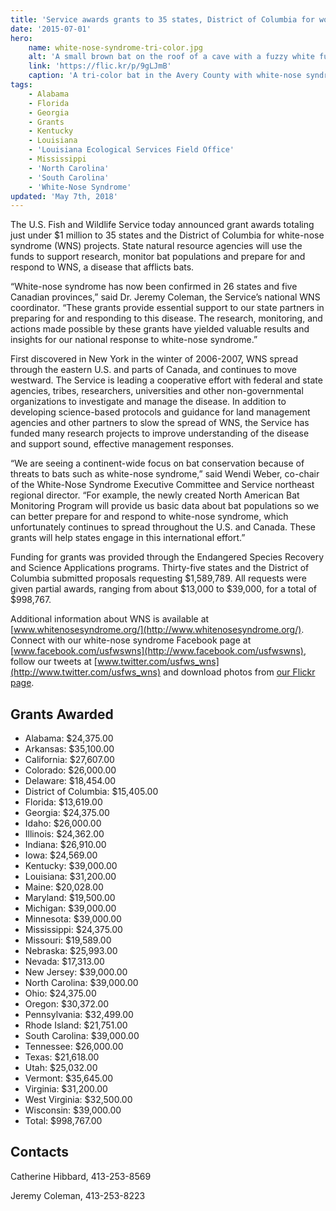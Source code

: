```yaml
---
title: 'Service awards grants to 35 states, District of Columbia for work on deadly bat disease'
date: '2015-07-01'
hero:
    name: white-nose-syndrome-tri-color.jpg
    alt: 'A small brown bat on the roof of a cave with a fuzzy white fungus on its nose.'
    link: 'https://flic.kr/p/9gLJmB'
    caption: 'A tri-color bat in the Avery County with white-nose syndrome. Photo by Gabrielle Graeter, NCWRC.'
tags:
    - Alabama
    - Florida
    - Georgia
    - Grants
    - Kentucky
    - Louisiana
    - 'Louisiana Ecological Services Field Office'
    - Mississippi
    - 'North Carolina'
    - 'South Carolina'
    - 'White-Nose Syndrome'
updated: 'May 7th, 2018'
---
```


The U.S. Fish and Wildlife Service today announced grant awards totaling just under $1 million to 35 states and the District of Columbia for white-nose syndrome (WNS) projects. State natural resource agencies will use the funds to support research, monitor bat populations and prepare for and respond to WNS, a disease that afflicts bats.

“White-nose syndrome has now been confirmed in 26 states and five Canadian provinces,” said Dr. Jeremy Coleman, the Service’s national WNS coordinator. “These grants provide essential support to our state partners in preparing for and responding to this disease. The research, monitoring, and actions made possible by these grants have yielded valuable results and insights for our national response to white-nose syndrome.”

First discovered in New York in the winter of 2006-2007, WNS spread through the eastern U.S. and parts of Canada, and continues to move westward. The Service is leading a cooperative effort with federal and state agencies, tribes, researchers, universities and other non-governmental organizations to investigate and manage the disease. In addition to developing science-based protocols and guidance for land management agencies and other partners to slow the spread of WNS, the Service has funded many research projects to improve understanding of the disease and support sound, effective management responses.

“We are seeing a continent-wide focus on bat conservation because of threats to bats such as white-nose syndrome,” said Wendi Weber, co-chair of the White-Nose Syndrome Executive Committee and Service northeast regional director. “For example, the newly created North American Bat Monitoring Program will provide us basic data about bat populations so we can better prepare for and respond to white-nose syndrome, which unfortunately continues to spread throughout the U.S. and Canada. These grants will help states engage in this international effort.”

Funding for grants was provided through the Endangered Species Recovery and Science Applications programs. Thirty-five states and the District of Columbia submitted proposals requesting $1,589,789\. All requests were given partial awards, ranging from about $13,000 to $39,000, for a total of $998,767.

Additional information about WNS is available at [www.whitenosesyndrome.org/](http://www.whitenosesyndrome.org/). Connect with our white-nose syndrome Facebook page at [www.facebook.com/usfwswns](http://www.facebook.com/usfwswns), follow our tweets at [www.twitter.com/usfws_wns](http://www.twitter.com/usfws_wns) and download photos from [our Flickr page](http://www.flickr.com/photos/usfwshq/collections/72157626455036388/).

## Grants Awarded

* Alabama: $24,375.00
* Arkansas: $35,100.00
* California: $27,607.00
* Colorado: $26,000.00
* Delaware: $18,454.00
* District of Columbia: $15,405.00
* Florida: $13,619.00
* Georgia: $24,375.00
* Idaho: $26,000.00
* Illinois: $24,362.00
* Indiana: $26,910.00
* Iowa: $24,569.00
* Kentucky: $39,000.00
* Louisiana: $31,200.00
* Maine: $20,028.00
* Maryland: $19,500.00
* Michigan: $39,000.00
* Minnesota: $39,000.00
* Mississippi: $24,375.00
* Missouri: $19,589.00
* Nebraska: $25,993.00
* Nevada: $17,313.00
* New Jersey: $39,000.00
* North Carolina: $39,000.00
* Ohio: $24,375.00
* Oregon: $30,372.00
* Pennsylvania: $32,499.00
* Rhode Island: $21,751.00
* South Carolina: $39,000.00
* Tennessee: $26,000.00
* Texas: $21,618.00
* Utah: $25,032.00
* Vermont: $35,645.00
* Virginia: $31,200.00
* West Virginia: $32,500.00
* Wisconsin: $39,000.00
* Total: $998,767.00

## Contacts

Catherine Hibbard, 413-253-8569

Jeremy Coleman, 413-253-8223
